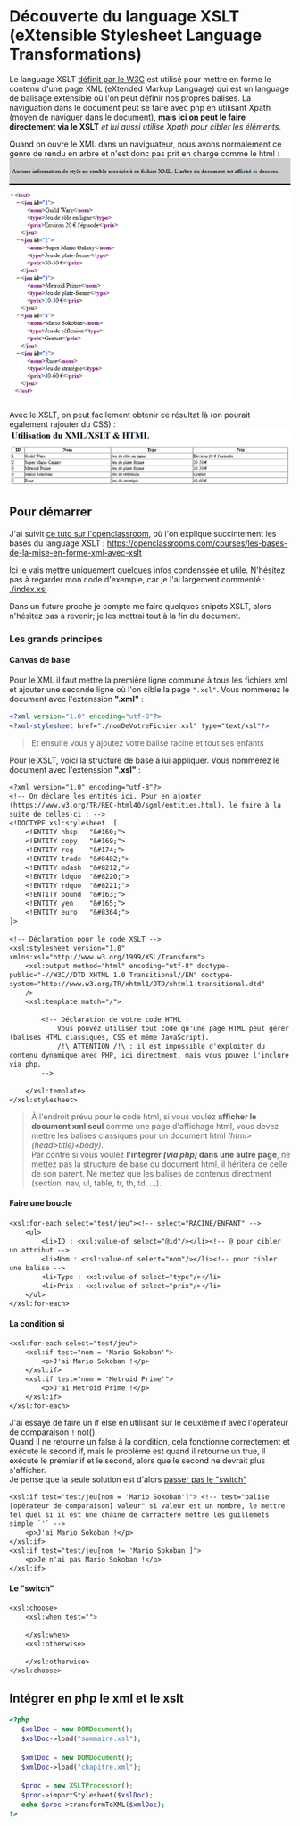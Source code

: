 # Découverte du language XSLT (eXtensible Stylesheet Language Transformations)

Le language XSLT [définit par le W3C](http://www.w3schools.com/xml/xsl_intro.asp) est utilisé pour mettre en forme le contenu d'une page XML (eXtended Markup Language) qui est un language de balisage extensible où l'on peut définir nos propres balises. La naviguation dans le document peut se faire avec php en utilisant Xpath (moyen de naviguer dans le document), __mais ici on peut le faire directement via le XSLT__ _et lui aussi utilise Xpath pour cibler les éléments_.

Quand on ouvre le XML dans un naviguateur, nous avons normalement ce genre de rendu en arbre et n'est donc pas prit en charge comme le html :   
![on voit l'arbre du code](./img/1.png)

Avec le XSLT, on peut facilement obtenir ce résultat là (on pourait également rajouter du CSS) :   
![on voit l'arbre du code](./img/2.png)   


## Pour démarrer 

J'ai suivit [ce tuto sur l'openclassroom](https://openclassrooms.com/courses/les-bases-de-la-mise-en-forme-xml-avec-xslt), où l'on explique succintement les bases du language XSLT : https://openclassrooms.com/courses/les-bases-de-la-mise-en-forme-xml-avec-xslt

Ici je vais mettre uniquement quelques infos condenssée et utile. N'hésitez pas à regarder mon code d'exemple, car je l'ai largement commenté : [./index.xsl](./index.xsl)

Dans un future proche je compte me faire quelques snipets XSLT, alors n'hésitez pas à revenir; je les mettrai tout à la fin du document.

### Les grands principes

#### Canvas de base
Pour le XML il faut mettre la première ligne commune à tous les fichiers xml et ajouter une seconde ligne où l'on cible la page `".xsl"`. Vous nommerez le document avec l'extenssion __".xml"__ :
``` XML
<?xml version="1.0" encoding="utf-8"?>
<?xml-stylesheet href="./nomDeVotreFichier.xsl" type="text/xsl"?>
```   
> Et ensuite vous y ajoutez votre balise racine et tout ses enfants

Pour le XSLT, voici la structure de base à lui appliquer. Vous nommerez le document avec l'extenssion __".xsl"__ :
``` XSL
<?xml version="1.0" encoding="utf-8"?>
<!-- On déclare les entités ici. Pour en ajouter (https://www.w3.org/TR/REC-html40/sgml/entities.html), le faire à la suite de celles-ci : -->
<!DOCTYPE xsl:stylesheet  [
	<!ENTITY nbsp   "&#160;">
    <!ENTITY copy   "&#169;">
    <!ENTITY reg    "&#174;">
    <!ENTITY trade  "&#8482;">
    <!ENTITY mdash  "&#8212;">
    <!ENTITY ldquo  "&#8220;">
    <!ENTITY rdquo  "&#8221;">
    <!ENTITY pound  "&#163;">
    <!ENTITY yen    "&#165;">
    <!ENTITY euro   "&#8364;">
]>

<!-- Déclaration pour le code XSLT -->
<xsl:stylesheet version="1.0" xmlns:xsl="http://www.w3.org/1999/XSL/Transform">
    <xsl:output method="html" encoding="utf-8" doctype-public="-//W3C//DTD XHTML 1.0 Transitional//EN" doctype-system="http://www.w3.org/TR/xhtml1/DTD/xhtml1-transitional.dtd"
    />
    <xsl:template match="/">

        <!-- Déclaration de votre code HTML :
            Vous pouvez utiliser tout code qu'une page HTML peut gérer (balises HTML classiques, CSS et même JavaScript).
            /!\ ATTENTION /!\ : il est impossible d'exploiter du contenu dynamique avec PHP, ici directment, mais vous pouvez l'inclure via php.
        -->

    </xsl:template>
</xsl:stylesheet>
```
> À l'endroit prévu pour le code html, si vous voulez __afficher le document xml seul__ comme une page d'affichage html, vous devez mettre les balises classiques pour un document html _(html>(head>title)+body)_.  
> Par contre si vous voulez __l'intégrer _(via php)_ dans une autre page__, ne mettez pas la structure de base du document html, il héritera de celle de son parent. Ne mettez que les balises de contenus directment (section, nav, ul, table, tr, th, td, ...).

#### Faire une boucle
``` XSL
<xsl:for-each select="test/jeu"><!-- select="RACINE/ENFANT" -->
    <ul>
        <li>ID : <xsl:value-of select="@id"/></li><!-- @ pour cibler un attribut -->
        <li>Nom : <xsl:value-of select="nom"/></li><!-- pour cibler une balise -->
        <li>Type : <xsl:value-of select="type"/></li>
        <li>Prix : <xsl:value-of select="prix"/></li>
    </ul>
</xsl:for-each>
```

#### La condition si
``` XSL
<xsl:for-each select="test/jeu">
    <xsl:if test="nom = 'Mario Sokoban'">
        <p>J'ai Mario Sokoban !</p>
    </xsl:if>
    <xsl:if test="nom = 'Metroid Prime'">
        <p>J'ai Metroid Prime !</p>
    </xsl:if>
</xsl:for-each>
```
J'ai essayé de faire un if else en utilisant sur le deuxième if avec l'opérateur de comparaison `!` not().   
Quand il ne retourne un false à la condition, cela fonctionne correctement et exécute le second if, mais le problème est quand il retourne un true, il exécute le premier if et le second, alors que le second ne devrait plus s'afficher.   
Je pense que la seule solution est d'alors [passer pas le "switch"](#le-switch)
``` XSL
<xsl:if test="test/jeu[nom = 'Mario Sokoban']"> <!-- test="balise [opérateur de comparaison] valeur" si valeur est un nombre, le mettre tel quel si il est une chaine de carractère mettre les guillemets simple `'` -->
    <p>J'ai Mario Sokoban !</p>
</xsl:if>
<xsl:if test="test/jeu[nom != 'Mario Sokoban']">
    <p>Je n'ai pas Mario Sokoban !</p>
</xsl:if>
```

#### Le "switch"
``` XSL
<xsl:choose> 
    <xsl:when test=""> 

    </xsl:when> 
    <xsl:otherwise> 

    </xsl:otherwise> 
</xsl:choose>
```

## Intégrer en php le xml et le xslt
``` PHP
<?php
   $xslDoc = new DOMDocument();
   $xslDoc->load("sommaire.xsl");

   $xmlDoc = new DOMDocument();
   $xmlDoc->load("chapitre.xml");

   $proc = new XSLTProcessor();
   $proc->importStylesheet($xslDoc);
   echo $proc->transformToXML($xmlDoc);
?>
```